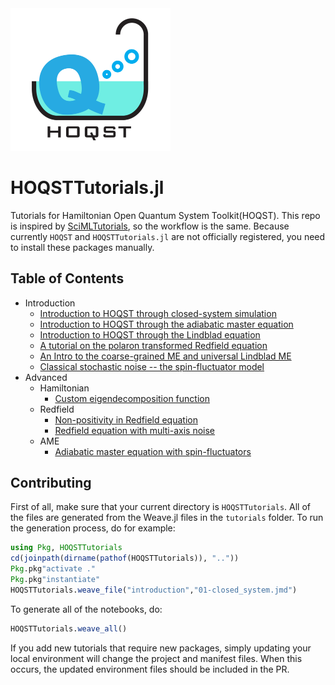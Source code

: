 <img src="assets/logo.jpg" width="256"/>

# HOQSTTutorials.jl
Tutorials for Hamiltonian Open Quantum System Toolkit(HOQST). This repo is inspired by [SciMLTutorials](https://github.com/SciML/SciMLTutorials.jl), so the workflow is the same. Because currently `HOQST` and `HOQSTTutorials.jl` are not officially registered, you need to install these packages manually.

## Table of Contents

- Introduction
  - [Introduction to HOQST through closed-system simulation](https://uscqserver.github.io/HOQSTTutorials.jl/html/introduction/01-closed_system.html)
  - [Introduction to HOQST through the adiabatic master equation](https://uscqserver.github.io/HOQSTTutorials.jl/html/introduction/02-single_qubit_ame.html)
  - [Introduction to HOQST through the Lindblad equation](https://uscqserver.github.io/HOQSTTutorials.jl/html/introduction/06-lindblad_equation.html)
  - [A tutorial on the polaron transformed Redfield equation](https://uscqserver.github.io/HOQSTTutorials.jl/html/introduction/03-polaron_transformed_redfield.html)
  - [An Intro to the coarse-grained ME and universal Lindblad ME](https://uscqserver.github.io/HOQSTTutorials.jl/html/introduction/04-CGME_ULE.html)
  - [Classical stochastic noise -- the spin-fluctuator model](https://uscqserver.github.io/HOQSTTutorials.jl/html/introduction/05-spin_fluctuators.html)
- Advanced
  - Hamiltonian
    - [Custom eigendecomposition function](https://uscqserver.github.io/HOQSTTutorials.jl/html/hamiltonian/01-custom_eigen.html)
  - Redfield
    - [Non-positivity in Redfield equation](https://uscqserver.github.io/HOQSTTutorials.jl/html/redfield/01-non_positivity_redfield.html)
    - [Redfield equation with multi-axis noise](https://uscqserver.github.io/HOQSTTutorials.jl/html/redfield/02-redfield_multi_axis_noise.html)
  - AME
    - [Adiabatic master equation with spin-fluctuators](https://uscqserver.github.io/HOQSTTutorials.jl/html/advanced/01-ame_spin_fluctuators.html)

## Contributing

First of all, make sure that your current directory is `HOQSTTutorials`. All
of the files are generated from the Weave.jl files in the `tutorials` folder.
To run the generation process, do for example:

```julia
using Pkg, HOQSTTutorials
cd(joinpath(dirname(pathof(HOQSTTutorials)), ".."))
Pkg.pkg"activate ."
Pkg.pkg"instantiate"
HOQSTTutorials.weave_file("introduction","01-closed_system.jmd")
```

To generate all of the notebooks, do:

```julia
HOQSTTutorials.weave_all()
```

If you add new tutorials that require new packages, simply updating your local
environment will change the project and manifest files. When this occurs, the
updated environment files should be included in the PR.